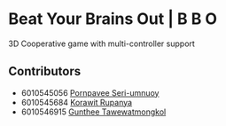 # Beat Your Brains Out | B B O

3D Cooperative game with multi-controller support

## Contributors

- 6010545056 [Pornpavee Seri-umnuoy](https://github.com/neung123)
- 6010545684 [Korawit Rupanya](https://github.com/KorawitRupanya)
- 6010546915 [Gunthee Tawewatmongkol](https://github.com/KameriiJ)